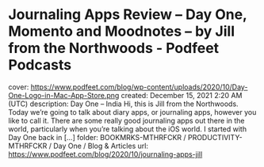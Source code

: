# Journaling Apps Review – Day One, Momento and Moodnotes – by Jill from the Northwoods - Podfeet Podcasts

cover: https://www.podfeet.com/blog/wp-content/uploads/2020/10/Day-One-Logo-in-Mac-App-Store.png
created: December 15, 2021 2:20 AM (UTC)
description: Day One – India Hi, this is Jill from the Northwoods. Today we’re going to talk about diary apps, or journaling apps, however you like to call it. There are some really good journaling apps out there in the world, particularly when you’re talking about the iOS world. I started with Day One back in […]
folder: BOOKMRKS-MTHRFCKR / PRODUCTIVITY-MTHRFCKR / Day One / Blog & Articles
url: https://www.podfeet.com/blog/2020/10/journaling-apps-jill